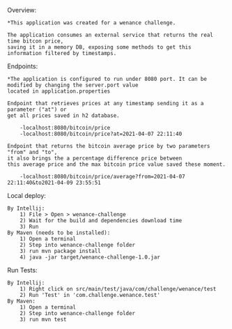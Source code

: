 Overview:
    
    *This application was created for a wenance challenge.
    
    The application consumes an external service that returns the real time bitcon price, 
    saving it in a memory DB, exposing some methods to get this information filtered by timestamps.

Endpoints:
    
    *The application is configured to run under 8080 port. It can be modified by changing the server.port value 
    located in application.properties

    Endpoint that retrieves prices at any timestamp sending it as a parameter ("at") or 
    get all prices saved in h2 database.

        -localhost:8080/bitcoin/price
        -localhost:8080/bitcoin/price?at=2021-04-07 22:11:40

    Endpoint that returns the bitcoin average price by two parameters "from" and "to", 
    it also brings the a percentage difference price between 
    this average price and the max bitcoin price value saved these moment.

        -localhost:8080/bitcoin/price/average?from=2021-04-07 22:11:40&to2021-04-09 23:55:51

Local deploy:
    
    By Intellij:
        1) File > Open > wenance-challenge
        2) Wait for the build and dependencies download time
        3) Run
    By Maven (needs to be installed):
        1) Open a terminal
        2) Step into wenance-challenge folder
        3) run mvn package install
        4) java -jar target/wenance-challenge-1.0.jar


Run Tests:
    
    By Intellij:
        1) Right click on src/main/test/java/com/challenge/wenance/test
        2) Run 'Test' in 'com.challenge.wenance.test'
    By Maven:
        1) Open a terminal
        2) Step into wenance-challenge folder
        3) run mvn test
        
    

